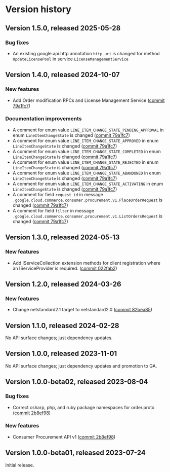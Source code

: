 # Version history

## Version 1.5.0, released 2025-05-28

### Bug fixes

- An existing google.api.http annotation `http_uri` is changed for method `UpdateLicensePool` in service `LicenseManagementService`

## Version 1.4.0, released 2024-10-07

### New features

- Add Order modification RPCs and License Management Service ([commit 79a1fc7](https://github.com/googleapis/google-cloud-dotnet/commit/79a1fc7e664c313586fe3d57d6f965861f40f0da))

### Documentation improvements

- A comment for enum value `LINE_ITEM_CHANGE_STATE_PENDING_APPROVAL` in enum `LineItemChangeState` is changed ([commit 79a1fc7](https://github.com/googleapis/google-cloud-dotnet/commit/79a1fc7e664c313586fe3d57d6f965861f40f0da))
- A comment for enum value `LINE_ITEM_CHANGE_STATE_APPROVED` in enum `LineItemChangeState` is changed ([commit 79a1fc7](https://github.com/googleapis/google-cloud-dotnet/commit/79a1fc7e664c313586fe3d57d6f965861f40f0da))
- A comment for enum value `LINE_ITEM_CHANGE_STATE_COMPLETED` in enum `LineItemChangeState` is changed ([commit 79a1fc7](https://github.com/googleapis/google-cloud-dotnet/commit/79a1fc7e664c313586fe3d57d6f965861f40f0da))
- A comment for enum value `LINE_ITEM_CHANGE_STATE_REJECTED` in enum `LineItemChangeState` is changed ([commit 79a1fc7](https://github.com/googleapis/google-cloud-dotnet/commit/79a1fc7e664c313586fe3d57d6f965861f40f0da))
- A comment for enum value `LINE_ITEM_CHANGE_STATE_ABANDONED` in enum `LineItemChangeState` is changed ([commit 79a1fc7](https://github.com/googleapis/google-cloud-dotnet/commit/79a1fc7e664c313586fe3d57d6f965861f40f0da))
- A comment for enum value `LINE_ITEM_CHANGE_STATE_ACTIVATING` in enum `LineItemChangeState` is changed ([commit 79a1fc7](https://github.com/googleapis/google-cloud-dotnet/commit/79a1fc7e664c313586fe3d57d6f965861f40f0da))
- A comment for field `request_id` in message `.google.cloud.commerce.consumer.procurement.v1.PlaceOrderRequest` is changed ([commit 79a1fc7](https://github.com/googleapis/google-cloud-dotnet/commit/79a1fc7e664c313586fe3d57d6f965861f40f0da))
- A comment for field `filter` in message `.google.cloud.commerce.consumer.procurement.v1.ListOrdersRequest` is changed ([commit 79a1fc7](https://github.com/googleapis/google-cloud-dotnet/commit/79a1fc7e664c313586fe3d57d6f965861f40f0da))

## Version 1.3.0, released 2024-05-13

### New features

- Add IServiceCollection extension methods for client registration where an IServiceProvider is required. ([commit 022fab2](https://github.com/googleapis/google-cloud-dotnet/commit/022fab203f28fb9c608972af7f8b83f571ae5694))

## Version 1.2.0, released 2024-03-26

### New features

- Change netstandard2.1 target to netstandard2.0 ([commit 82bea85](https://github.com/googleapis/google-cloud-dotnet/commit/82bea850661975b9750ac30753528cc9d2e05240))

## Version 1.1.0, released 2024-02-28

No API surface changes; just dependency updates.

## Version 1.0.0, released 2023-11-01

No API surface changes; just dependency updates and promotion to GA.

## Version 1.0.0-beta02, released 2023-08-04

### Bug fixes

- Correct csharp, php, and ruby package namespaces for order.proto ([commit 2b8ef98](https://github.com/googleapis/google-cloud-dotnet/commit/2b8ef984884b9297156420832d44e45c6252f238))

### New features

- Consumer Procurement API v1 ([commit 2b8ef98](https://github.com/googleapis/google-cloud-dotnet/commit/2b8ef984884b9297156420832d44e45c6252f238))

## Version 1.0.0-beta01, released 2023-07-24

Initial release.
